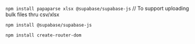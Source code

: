 ``npm install papaparse xlsx @supabase/supabase-js`` // To support uploading bulk files thru csv/xlsx

``npm install @supabase/supabase-js``

``npm install create-router-dom``

